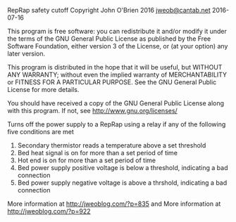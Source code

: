 RepRap safety cutoff
Copyright John O'Brien 2016
jweob@cantab.net 2016-07-16

This program is free software: you can redistribute it and/or modify
 it under the terms of the GNU General Public License as published by
 the Free Software Foundation, either version 3 of the License, or
 (at your option) any later version.

 This program is distributed in the hope that it will be useful,
 but WITHOUT ANY WARRANTY; without even the implied warranty of
 MERCHANTABILITY or FITNESS FOR A PARTICULAR PURPOSE.  See the
 GNU General Public License for more details.

 You should have received a copy of the GNU General Public License
 along with this program.  If not, see <http://www.gnu.org/licenses/>


Turns off the power supply to a RepRap using a relay if any of the following five conditions are met
1. Secondary thermistor reads a temperature above a set threshold
2. Bed heat signal is on for more than a set period of time
3. Hot end is on for more than a set period of time
4. Bed power supply positive voltage is below a threshold, indicating a bad connection
5. Bed power supply negative voltage is above a thrshold, indicating a bad connection

More information at http://jweoblog.com/?p=835 and More information at http://jweoblog.com/?p=922